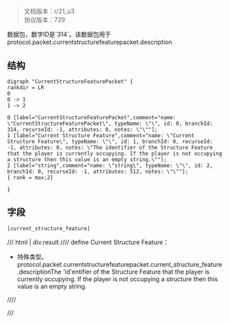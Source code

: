 # <!-- md:samp CurrentStructureFeaturePacket -->

> 文档版本：r/21_u3<br/>协议版本：729

<!-- md:samp CurrentStructureFeaturePacket -->数据包，数字ID是`314`。该数据包用于protocol.packet.currentstructurefeaturepacket.description

## 结构

```viz
digraph "CurrentStructureFeaturePacket" {
rankdir = LR
0
0 -> 1
1 -> 2

0 [label="CurrentStructureFeaturePacket",comment="name: \"CurrentStructureFeaturePacket\", typeName: \"\", id: 0, branchId: 314, recurseId: -1, attributes: 0, notes: \"\""];
1 [label="Current Structure Feature",comment="name: \"Current Structure Feature\", typeName: \"\", id: 1, branchId: 0, recurseId: -1, attributes: 0, notes: \"The identifier of the Structure Feature that the player is currently occupying. If the player is not occupying a structure then this value is an empty string.\""];
2 [label="string",comment="name: \"string\", typeName: \"\", id: 2, branchId: 0, recurseId: -1, attributes: 512, notes: \"\""];
{ rank = max;2}

}

```

## 字段

```title='CurrentStructureFeaturePacket'
[current_structure_feature]
```

/// html | div.result
//// define
Current Structure Feature：[<!-- md:samp string -->](../types/string.md)

- 特殊类型。protocol.packet.currentstructurefeaturepacket.current_structure_feature.descriptionThe 'id'entifier of the Structure Feature that the player is currently occupying. If the player is not occupying a structure then this value is an empty string.


////

///

